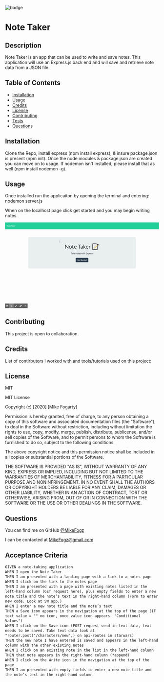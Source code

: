 ![badge](https://img.shields.io/badge/license-MIT-brightgreen)

# Note Taker

## Description

Note Taker is an app that can be used to write and save notes. This application will use an Express.js back end and will save and retrieve note data from a JSON file.

## Table of Contents

- [Installation](#installation)
- [Usage](#usage)
- [Credits](#credits)
- [License](#license)
- [Contributing](#contributing)
- [Tests](#tests)
- [Questions](#questions)

## Installation

Clone the Repo, install express (npm install express), & insure package.json is present (npm init). Once the node modules & package.json are created you can move on to usage. If nodemon isn't installed, please install that as well (npm install nodemon -g).

## Usage

Once installed run the applicaiton by opening the terminal and entering: nodemon server.js

When on the localhost page click get started and you may begin writing notes.

![Gif walkthru of deployed app](./Assets/NoteTaker.gif)

## Contributing

This project is open to collaboration.

## Credits

List of contirbutors I worked with and tools/tutorials used on this project:

## License

MIT

MIT License

Copyright (c) [2020] [Mike Fogarty]

Permission is hereby granted, free of charge, to any person obtaining a copy
of this software and associated documentation files (the "Software"), to deal
in the Software without restriction, including without limitation the rights
to use, copy, modify, merge, publish, distribute, sublicense, and/or sell
copies of the Software, and to permit persons to whom the Software is
furnished to do so, subject to the following conditions:

The above copyright notice and this permission notice shall be included in all
copies or substantial portions of the Software.

THE SOFTWARE IS PROVIDED "AS IS", WITHOUT WARRANTY OF ANY KIND, EXPRESS OR
IMPLIED, INCLUDING BUT NOT LIMITED TO THE WARRANTIES OF MERCHANTABILITY,
FITNESS FOR A PARTICULAR PURPOSE AND NONINFRINGEMENT. IN NO EVENT SHALL THE
AUTHORS OR COPYRIGHT HOLDERS BE LIABLE FOR ANY CLAIM, DAMAGES OR OTHER
LIABILITY, WHETHER IN AN ACTION OF CONTRACT, TORT OR OTHERWISE, ARISING FROM,
OUT OF OR IN CONNECTION WITH THE SOFTWARE OR THE USE OR OTHER DEALINGS IN THE
SOFTWARE.

## Questions

You can find me on GitHub [@MikeFogz](https://github.com/MikeFogz)

I can be contacted at MikeFogz@gmail.com

## Acceptance Criteria

```
GIVEN a note-taking application
WHEN I open the Note Taker
THEN I am presented with a landing page with a link to a notes page
WHEN I click on the link to the notes page
THEN I am presented with a page with existing notes listed in the left-hand column (GET request here), plus empty fields to enter a new note title and the note’s text in the right-hand column (Form to enter new code. Look at SW app.)
WHEN I enter a new note title and the note’s text
THEN a Save icon appears in the navigation at the top of the page (IF text value = "" no icon, once value icon appears. "Conditional Values")
WHEN I click on the Save icon (POST request send in text data, text needs to be saved. Take text data look at "router.post("/characters/new",) on api-routes in starwars)
THEN the new note I have entered is saved and appears in the left-hand column with the other existing notes
WHEN I click on an existing note in the list in the left-hand column
THEN that note appears in the right-hand column (*append)
WHEN I click on the Write icon in the navigation at the top of the page
THEN I am presented with empty fields to enter a new note title and the note’s text in the right-hand column
```
